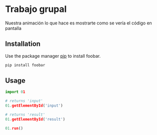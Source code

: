 # Trabajo grupal

Nuestra animación lo que hace es mostrarte como se vería el código en pantalla

## Installation

Use the package manager [pip](https://pip.pypa.io/en/stable/) to install foobar.

```bash
pip install foobar
```

## Usage

```python
import 01

# returns 'input'
01.getElementById('input')

# returns 'result'
01.getElementById('result')

01.run()
```